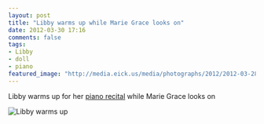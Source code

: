 ```yaml
---
layout: post
title: "Libby warms up while Marie Grace looks on"
date: 2012-03-30 17:16
comments: false
tags: 
- Libby
- doll
- piano
featured_image: "http://media.eick.us/media/photographs/2012/2012-03-28/Random-iPhone-3.jpg"
---
```

Libby warms up for her [piano recital](/blog/2012/03/31/march-18-recital/) while Marie Grace looks on



![Libby warms up](http://media.eick.us/media/photographs/2012/2012-03-28/Random-iPhone-3.jpg)
  
